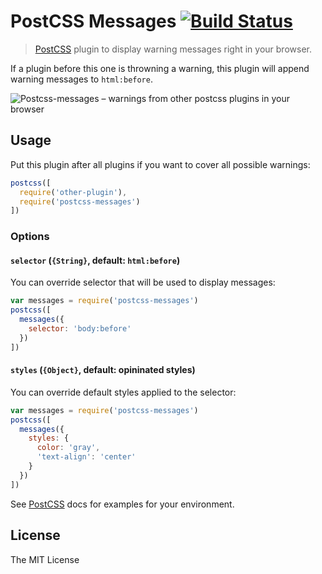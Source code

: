 # PostCSS Messages [![Build Status](https://travis-ci.org/postcss/postcss-messages.svg)](https://travis-ci.org/postcss/postcss-messages)

> [PostCSS] plugin to display warning messages right in your browser.

If a plugin before this one is throwning a warning, this plugin will append warning messages to `html:before`.

![Postcss-messages – warnings from other postcss plugins in your browser](http://postcss.github.io/postcss-messages/screenshot.png)

## Usage

Put this plugin after all plugins if you want to cover all possible warnings:

```js
postcss([
  require('other-plugin'),
  require('postcss-messages')
])
```

### Options

#### `selector` (`{String}`, default: `html:before`)

You can override selector that will be used to display messages:

```js
var messages = require('postcss-messages')
postcss([
  messages({
    selector: 'body:before'
  })
])
```

#### `styles` (`{Object}`, default: opininated styles)

You can override default styles applied to the selector:

```js
var messages = require('postcss-messages')
postcss([
  messages({
    styles: {
      color: 'gray',
      'text-align': 'center'
    }
  })
])
```

See [PostCSS] docs for examples for your environment.

## License

The MIT License

[PostCSS]: https://github.com/postcss/postcss
